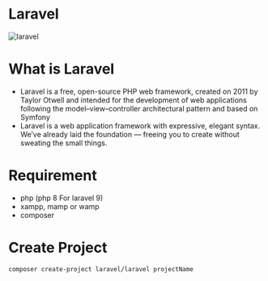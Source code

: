 # Laravel

![laravel](https://encrypted-tbn0.gstatic.com/images?q=tbn:ANd9GcSy8NmBAIXPQ_NZHWBwPkg4InkyUXTUHrN4kPswb673Agg3rR7SJ-EqZS3L9lFRXd0-XgI&usqp=CAU)

# What is Laravel

- Laravel is a free, open-source PHP web framework, created on 2011 by Taylor Otwell and intended for the development of web applications following the model–view–controller architectural pattern and based on Symfony
- Laravel is a web application framework with expressive, elegant syntax. We’ve already laid the foundation — freeing you to create without sweating the small things.

# Requirement

- php (php 8 For laravel 9)
- xampp, mamp or wamp
- composer

# Create Project

```
composer create-project laravel/laravel projectName
```
